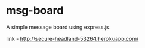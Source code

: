# msg-board
A simple message board using express.js

link - http://secure-headland-53264.herokuapp.com/
